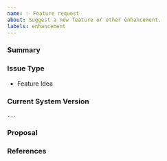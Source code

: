 ```yaml
---
name: ✨ Feature request
about: Suggest a new feature or other enhancement.
labels: enhancement
---
```

<!--- Verify first that your feature was not already discussed on GitHub -->

### Summary
<!--- Describe the new feature/improvement briefly below -->

### Issue Type

- Feature Idea

### Current System Version
<!---
List the current version in the ``` marks below. This will record which version was current at the time of your feature request, to help manage the request backlog.

If you're not using the latest version, please check to see if something related to your request has already been implemented in a later version.
-->

```
...
```

### Proposal
<!--- Describe how the feature would be used, why it is needed and what it would solve -->

<!--- HINT: You can also paste gist.github.com links for larger files -->

### References
<!--
Are there any other GitHub issues, whether open or closed, that are related to the problem you've described above or to the suggested solution? If so, please create a list below that mentions each of them. For example:

- #6017

-->
